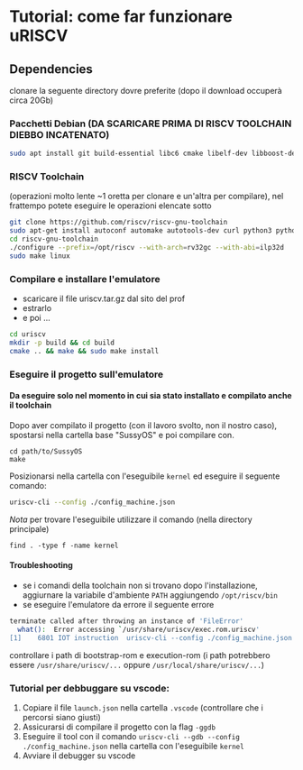 # Tutorial: come far funzionare uRISCV

## Dependencies

clonare la seguente directory dovre preferite (dopo il download occuperà circa 20Gb)


### Pacchetti Debian (DA SCARICARE PRIMA DI RISCV TOOLCHAIN DIEBBO INCATENATO)

```bash
sudo apt install git build-essential libc6 cmake libelf-dev libboost-dev libboost-program-options-dev libsigc++-2.0-dev gcc-riscv64-unknown-elf
```

### RISCV Toolchain
(operazioni molto lente ~1 oretta per clonare e un'altra per compilare), nel frattempo potete eseguire le operazioni elencate sotto
```bash
git clone https://github.com/riscv/riscv-gnu-toolchain
sudo apt-get install autoconf automake autotools-dev curl python3 python3-pip libmpc-dev libmpfr-dev libgmp-dev gawk build-essential bison flex texinfo gperf libtool patchutils bc zlib1g-dev libexpat-dev ninja-build git cmake libglib2.0-dev
cd riscv-gnu-toolchain
./configure --prefix=/opt/riscv --with-arch=rv32gc --with-abi=ilp32d
sudo make linux
```

### Compilare e installare l'emulatore
- scaricare il file uriscv.tar.gz dal sito del prof
- estrarlo
- e poi ...
```bash
cd uriscv
mkdir -p build && cd build
cmake .. && make && sudo make install 
```

### Eseguire il progetto sull'emulatore
#### Da eseguire solo nel momento in cui sia stato installato e compilato anche il toolchain
Dopo aver compilato il progetto (con il lavoro svolto, non il nostro caso), spostarsi nella cartella base "SussyOS" e poi compilare con.
~~~
cd path/to/SussyOS
make
~~~
Posizionarsi nella cartella con l'eseguibile `kernel` ed eseguire il seguente comando:
```bash
uriscv-cli --config ./config_machine.json
```

_Nota_
per trovare l'eseguibile utilizzare il comando (nella directory principale)
```
find . -type f -name kernel
```


#### Troubleshooting
- se i comandi della toolchain non si trovano dopo l'installazione, aggiurnare la variabile d'ambiente `PATH` aggiungendo `/opt/riscv/bin`
- se eseguire l'emulatore da errore il seguente errore
```bash
terminate called after throwing an instance of 'FileError'
  what():  Error accessing `/usr/share/uriscv/exec.rom.uriscv'
[1]    6801 IOT instruction  uriscv-cli --config ./config_machine.json
```
controllare i path di bootstrap-rom e execution-rom (i path potrebbero essere `/usr/share/uriscv/...` oppure `/usr/local/share/uriscv/...`)

### Tutorial per debbuggare su vscode:
1. Copiare il file `launch.json` nella cartella `.vscode` (controllare che i percorsi siano giusti)
2. Assicurarsi di compilare il progetto con la flag `-ggdb`
3. Eseguire il tool con il comando `uriscv-cli --gdb --config ./config_machine.json` nella cartella con l'eseguibile `kernel`
4. Avviare il debugger su vscode
